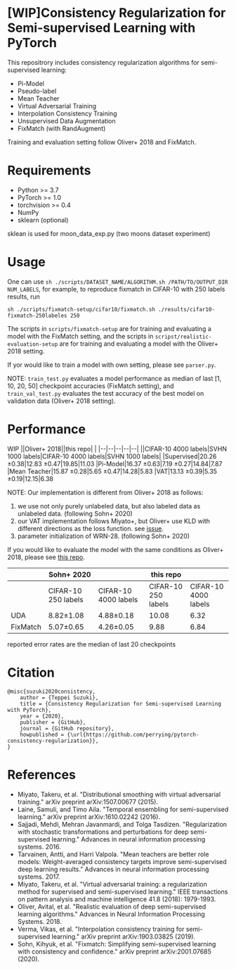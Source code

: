 # [WIP]Consistency Regularization for Semi-supervised Learning with PyTorch
This repositrory includes consistency regularization algorithms for semi-supervised learning:
- Pi-Model
- Pseudo-label
- Mean Teacher
- Virtual Adversarial Training
- Interpolation Consistency Training
- Unsupervised Data Augmentation
- FixMatch (with RandAugment)

Training and evaluation setting follow Oliver+ 2018 and FixMatch.

# Requirements
- Python >= 3.7
- PyTorch >= 1.0
- torchvision >= 0.4
- NumPy
- sklearn (optional)

sklean is used for moon_data_exp.py (two moons dataset experiment)

# Usage
One can use ```sh ./scripts/DATASET_NAME/ALGORITHM.sh /PATH/TO/OUTPUT_DIR NUM_LABELS```,
for example, to reproduce fixmatch in CIFAR-10 with 250 labels results, run

```
sh ./scripts/fixmatch-setup/cifar10/fixmatch.sh ./results/cifar10-fixmatch-250labeles 250
```

The scripts in ```scripts/fixmatch-setup``` are for training and evaluating a model with the FixMatch setting,
and the scripts in ```scripst/realistic-evaluation-setup``` are for training and evaluating a model with the Oliver+ 2018 setting.

If yor would like to train a model with own setting, please see ```parser.py```.

NOTE: ```train_test.py``` evaluates a model performance as median of last [1, 10, 20, 50] checkpoint accuracies (FixMatch setting),
and ```train_val_test.py``` evaluates the test accuracy of the best model on validation data (Oliver+ 2018 setting).

# Performance
WIP
||Oliver+ 2018||this repo| |
|--|--|--|--|--|
||CIFAR-10 4000 labels|SVHN 1000 labels|CIFAR-10 4000 labels|SVHN 1000 labels|
|Supervised|20.26 ±0.38|12.83 ±0.47|19.85|11.03
|Pi-Model|16.37 ±0.63|7.19 ±0.27|14.84|7.87
|Mean Teacher|15.87 ±0.28|5.65 ±0.47|14.28|5.83
|VAT|13.13 ±0.39|5.35 ±0.19|12.15|6.38

NOTE: Our implementation is different from Oliver+ 2018 as follows:
1. we use not only purely unlabeled data, but also labeled data as unlabeled data. (following Sohn+ 2020)
2. our VAT implementation follows Miyato+, but Oliver+ use KLD with different directions as the loss function.
see [issue](https://github.com/brain-research/realistic-ssl-evaluation/issues/27).
3. parameter initialization of WRN-28. (following Sohn+ 2020)

If you would like to evaluate the model with the same conditions as Oliver+ 2018, please see [this repo](https://github.com/perrying/realistic-ssl-evaluation-pytorch).

||Sohn+ 2020||this repo| |
|--|--|--|--|--|
||CIFAR-10 250 labels|CIFAR-10 4000 labels|CIFAR-10 250 labels|CIFAR-10 4000 labels|
|UDA|8.82±1.08|4.88±0.18 | 10.08 | 6.32
|FixMatch|5.07±0.65|4.26±0.05| 9.88 | 6.84

reported error rates are the median of last 20 checkpoints

# Citation
```
@misc{suzuki2020consistency,
    author = {Teppei Suzuki},
    title = {Consistency Regularization for Semi-supervised Learning with PyTorch},
    year = {2020},
    publisher = {GitHub},
    journal = {GitHub repository},
    howpublished = {\url{https://github.com/perrying/pytorch-consistency-regularization}},
}
```

# References
- Miyato, Takeru, et al. "Distributional smoothing with virtual adversarial training." arXiv preprint arXiv:1507.00677 (2015).
- Laine, Samuli, and Timo Aila. "Temporal ensembling for semi-supervised learning." arXiv preprint arXiv:1610.02242 (2016).
- Sajjadi, Mehdi, Mehran Javanmardi, and Tolga Tasdizen. "Regularization with stochastic transformations and perturbations for deep semi-supervised learning." Advances in neural information processing systems. 2016.
- Tarvainen, Antti, and Harri Valpola. "Mean teachers are better role models: Weight-averaged consistency targets improve semi-supervised deep learning results." Advances in neural information processing systems. 2017.
- Miyato, Takeru, et al. "Virtual adversarial training: a regularization method for supervised and semi-supervised learning." IEEE transactions on pattern analysis and machine intelligence 41.8 (2018): 1979-1993.
- Oliver, Avital, et al. "Realistic evaluation of deep semi-supervised learning algorithms." Advances in Neural Information Processing Systems. 2018.
- Verma, Vikas, et al. "Interpolation consistency training for semi-supervised learning." arXiv preprint arXiv:1903.03825 (2019).
- Sohn, Kihyuk, et al. "Fixmatch: Simplifying semi-supervised learning with consistency and confidence." arXiv preprint arXiv:2001.07685 (2020).

